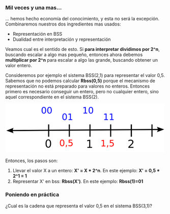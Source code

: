 ### Mil veces y una mas...

... hemos hecho economía del conocimiento, y esta no será la excepción.  Combinaremos nuestros dos ingredientes mas usados:

* Representación en BSS
* Dualidad entre interpretación y representación

Veamos cual es el sentido de esto. Si **para interpretar dividimos por 2^n**, buscando escalar a algo mas pequeño, entonces ahora debemos **multiplicar por 2^n** para escalar a algo las grande, buscando obtener un valor entero.

Consideremos por ejemplo el sistema BSS(2,1) para representar el valor 0,5. Sabemos que no podemos calcular **Rbss(0,5)** porque el mecanismo de representación no está preparado para valores no enteros. Entonces primero es necesario conseguir un entero, pero no cualquier entero, sino aquel correspondiente en el sistema BSS(2).

!["BSS(2,1)"](https://raw.githubusercontent.com/Orga-UNQ/mumuki-guia-punto-fijo/master/images/BSS.2.1.png "BSS(2,1)")


Entonces, los pasos son:

1. Llevar el valor X a un entero: **X' = X * 2^n**. En este ejemplo:  **X' = 0,5 * 2^1 = 1**
2. Representar X' en bss: **Rbss(X')**. En este ejemplo: **Rbss(1)=01**

### Poniendo en práctica

¿Cual es la cadena que representa el valor 0,5 en el sistema BSS(3,1)?

